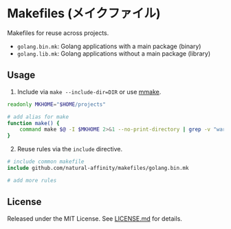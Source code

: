 # Makefiles (メイクファイル)

Makefiles for reuse across projects.

* `golang.bin.mk`: Golang applications with a main package (binary)
* `golang.lib.mk`: Golang applications without a main package (library)

## Usage
1. Include via `make --include-dir=DIR` or use [mmake](https://github.com/tj/mmake).

```bash
readonly MKHOME="$HOME/projects"

# add alias for make 
function make() {
    command make $@ -I $MKHOME 2>&1 --no-print-directory | grep -v "warning"
}
```

2. Reuse rules via the `include` directive.

```Makefile
# include common makefile
include github.com/natural-affinity/makefiles/golang.bin.mk

# add more rules
```

## License
Released under the MIT License. See [LICENSE.md](./LICENSE.md) for details.
